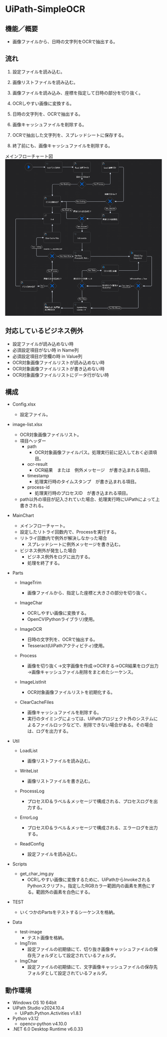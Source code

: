 # UiPath-SimpleOCR


## 機能／概要
* 画像ファイルから、日時の文字列をOCRで抽出する。


## 流れ

1. 設定ファイルを読み込む。

1. 画像リストファイルを読み込む。

1. 画像ファイルを読み込み、座標を指定して日時の部分を切り抜く。

1. OCRしやすい画像に変換する。

1. 日時の文字列を、OCRで抽出する。

1. 画像キャッシュファイルを削除する。

1. OCRで抽出した文字列を、スプレッドシートに保存する。

1. 終了前にも、画像キャッシュファイルを削除する。

メインフローチャート図
<img src="./MainChart.png" title="MainChart" />


## 対応しているビジネス例外
* 設定ファイルが読み込めない時
* 必須設定項目がない時 in Name列
* 必須設定項目が空欄の時 in Value列
* OCR対象画像ファイルリストが読み込めない時
* OCR対象画像ファイルリストが書き込めない時
* OCR対象画像ファイルリストにデータ行がない時


## 構成
* Config.xlsx
    * 設定ファイル。

* image-list.xlsx
    * OCR対象画像ファイルリスト。
    * 項目ヘッダー
        * path
            * OCR対象画像ファイルパス。処理実行前に記入しておく必須項目。
        * ocr-result
            * OCR結果　または　例外メッセージ　が書き込まれる項目。
        * timestamp
            * 処理実行時のタイムスタンプ　が書き込まれる項目。
        * process-id
            * 処理実行時のプロセスID　が書き込まれる項目。
    * path以外の項目が記入されていた場合、処理実行時にUiPathによって上書きされる。

* MainChart
    * メインフローチャート。
    * 設定したリトライ回数内で、Processを実行する。
    * リトライ回数内で例外が解決しなかった場合
        * スプレッドシートに例外メッセージを書き込む。
    * ビジネス例外が発生した場合
        * ビジネス例外をログに出力する。
        * 処理を終了する。

* Parts  
    * ImageTrim  
        * 画像ファイルから、指定した座標と大きさの部分を切り抜く。

    * ImageChar  
        * OCRしやすい画像に変換する。
        * OpenCV(Pythonライブラリ)使用。

    * ImageOCR  
        * 日時の文字列を、OCRで抽出する。
        * Tesseract(UiPathアクティビティ)使用。

    * Process
        * 画像を切り抜く→文字画像を作成→OCRする→OCR結果をログ出力→画像キャッシュファイル削除をまとめたシーケンス。

    * ImageListInit
        * OCR対象画像ファイルリストを初期化する。

    * ClearCacheFiles  
        * 画像キャッシュファイルを削除する。
        * 実行のタイミングによっては、UiPathプロジェクト外のシステムによるファイルロックなどで、削除できない場合がある。その場合は、ログを出力する。

* Util
    * LoadList  
        * 画像リストファイルを読み込む。

    * WriteList  
        * 画像リストファイルを書き込む。

    * ProcessLog
        * プロセスID＆ラベル＆メッセージで構成される、プロセスログを出力する。

    * ErrorLog
        * プロセスID＆ラベル＆メッセージで構成される、エラーログを出力する。

    * ReadConfig  
        * 設定ファイルを読み込む。

* Scripts
    * get_char_img.py
        * OCRしやすい画像に変換するために、UiPathからInvokeされるPythonスクリプト。指定したRGBカラー範囲内の画素を黒色にする。範囲外の画素を白色にする。

* TEST
    * いくつかのPartsをテストするシーケンスを格納。

* Data
    * test-image
        * テスト画像を格納。
    * ImgTrim
        * 設定ファイルの初期値にて、切り抜き画像キャッシュファイルの保存先フォルダとして設定されているフォルダ。
    * ImgChar
        * 設定ファイルの初期値にて、文字画像キャッシュファイルの保存先フォルダとして設定されているフォルダ。


## 動作環境
* Windows OS 10 64bit
* UiPath Studio v2024.10.4
  * UiPath.Python.Activities v1.8.1
* Python v3.12
  * opencv-python v4.10.0
* .NET 6.0 Desktop Runtime v6.0.33

